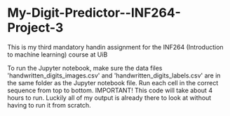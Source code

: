 # My-Digit-Predictor--INF264-Project-3
This is my third mandatory handin assignment for the INF264 (Introduction to machine learning)  course at UiB

To run the Jupyter notebook, make sure the data files 'handwritten_digits_images.csv' and 'handwritten_digits_labels.csv' are in the same folder as
the Jupyter notebook file.
Run each cell in the correct sequence from top to bottom. IMPORTANT! This code will take about 4 hours to run. Luckily all of my output is 
already there to look at without having to run it from scratch.
